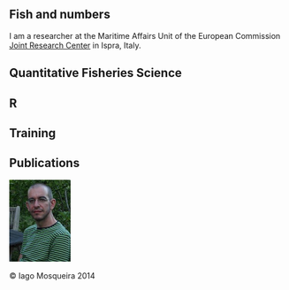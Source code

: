 
## Fish and numbers

I am a researcher at the Maritime Affairs Unit of the European Commission [Joint Research Center](https://ec.europa.eu/jrc/) in Ispra, Italy.

## Quantitative Fisheries Science

## R

## Training

## Publications

![Iago Mosqueira](./IagoMOSQUEIRA.jpg "")

&copy; Iago Mosqueira 2014

